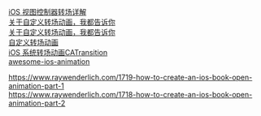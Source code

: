 [iOS 视图控制器转场详解](https://blog.devtang.com/2016/03/13/iOS-transition-guide/) <br>
[关于自定义转场动画，我都告诉你](https://www.jianshu.com/p/38cd35968864) <br>
[关于自定义转场动画，我都告诉你](https://www.jianshu.com/p/38cd35968864) <br>
[自定义转场动画](https://www.jianshu.com/p/2b2a1b6f6b5e) <br>
[iOS 系统转场动画CATransition](https://blog.csdn.net/guoyongming925/article/details/113407075)  <br>
[awesome-ios-animation](https://github.com/onmyway133/awesome-ios-animation)  <br>

https://www.raywenderlich.com/1719-how-to-create-an-ios-book-open-animation-part-1  <br>
https://www.raywenderlich.com/1718-how-to-create-an-ios-book-open-animation-part-2  <br>

